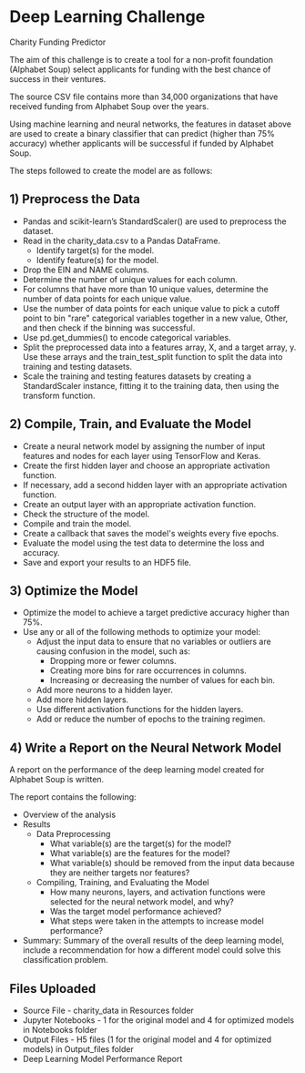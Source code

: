 # Deep Learning Challenge
Charity Funding Predictor

The aim of this challenge is to create a tool for a non-profit foundation (Alphabet Soup) select applicants for funding with the best chance of success in their ventures.

The source CSV file contains more than 34,000 organizations that have received funding from Alphabet Soup over the years. 

Using machine learning and neural networks, the features in dataset above are used to create a binary classifier that can predict (higher than 75% accuracy) whether applicants will be successful if funded by Alphabet Soup.

The steps followed to create the model are as follows:

## 1)   Preprocess the Data
-   Pandas and scikit-learn’s StandardScaler() are used to preprocess the dataset. 
-   Read in the charity_data.csv to a Pandas DataFrame.
    -   Identify target(s) for the model.
    -   Identify feature(s) for the model.
-   Drop the EIN and NAME columns.
-   Determine the number of unique values for each column.
-   For columns that have more than 10 unique values, determine the number of data points for each unique value.
-   Use the number of data points for each unique value to pick a cutoff point to bin "rare" categorical variables together in a new value, Other, and then check if the binning was successful.
-   Use pd.get_dummies() to encode categorical variables.
-   Split the preprocessed data into a features array, X, and a target array, y. Use these arrays and the train_test_split function to split the data into training and testing datasets.
-   Scale the training and testing features datasets by creating a StandardScaler instance, fitting it to the training data, then using the transform function.

## 2)   Compile, Train, and Evaluate the Model
-   Create a neural network model by assigning the number of input features and nodes for each layer using TensorFlow and Keras.
-   Create the first hidden layer and choose an appropriate activation function.
-   If necessary, add a second hidden layer with an appropriate activation function.
-   Create an output layer with an appropriate activation function.
-   Check the structure of the model.
-   Compile and train the model.
-   Create a callback that saves the model's weights every five epochs.
-   Evaluate the model using the test data to determine the loss and accuracy.
-   Save and export your results to an HDF5 file.

## 3)   Optimize the Model
-   Optimize the model to achieve a target predictive accuracy higher than 75%.
-   Use any or all of the following methods to optimize your model:
    -   Adjust the input data to ensure that no variables or outliers are causing confusion in the model, such as:
        -   Dropping more or fewer columns.
        -   Creating more bins for rare occurrences in columns.
        -   Increasing or decreasing the number of values for each bin.
    -   Add more neurons to a hidden layer.
    -   Add more hidden layers.
    -   Use different activation functions for the hidden layers.
    -   Add or reduce the number of epochs to the training regimen.

## 4)   Write a Report on the Neural Network Model
A report on the performance of the deep learning model created for Alphabet Soup is written.

The report contains the following:
-   Overview of the analysis
-   Results
    -   Data Preprocessing
        -   What variable(s) are the target(s) for the model?
        -   What variable(s) are the features for the model?
        -   What variable(s) should be removed from the input data because they are neither targets nor features?
    -   Compiling, Training, and Evaluating the Model
        -   How many neurons, layers, and activation functions were selected for the neural network model, and why?
        -   Was the target model performance achieved?
        -   What steps were taken in the attempts to increase model performance?
-   Summary: Summary of the overall results of the deep learning model, include a recommendation for how a different model could solve this classification problem.

## Files Uploaded
-   Source File - charity_data in Resources folder
-   Jupyter Notebooks - 1 for the original model and 4 for optimized models in Notebooks folder
-   Output Files - H5 files (1 for the original model and 4 for optimized models) in Output_files folder
-   Deep Learning Model Performance Report